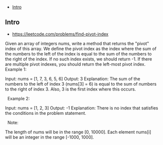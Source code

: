 - [Intro](#intro)

## Intro

- https://leetcode.com/problems/find-pivot-index

Given an array of integers nums, write a method that returns the "pivot" index of this array.
We define the pivot index as the index where the sum of the numbers to the left of the index is equal to the sum of the numbers to the right of the index.
If no such index exists, we should return -1. If there are multiple pivot indexes, you should return the left-most pivot index.
Example 1:

Input: 
nums = [1, 7, 3, 6, 5, 6]
Output: 3
Explanation: 
The sum of the numbers to the left of index 3 (nums[3] = 6) is equal to the sum of numbers to the right of index 3.
Also, 3 is the first index where this occurs.

 
Example 2:

Input: 
nums = [1, 2, 3]
Output: -1
Explanation: 
There is no index that satisfies the conditions in the problem statement.

 
Note:

The length of nums will be in the range [0, 10000].
Each element nums[i] will be an integer in the range [-1000, 1000].

 
